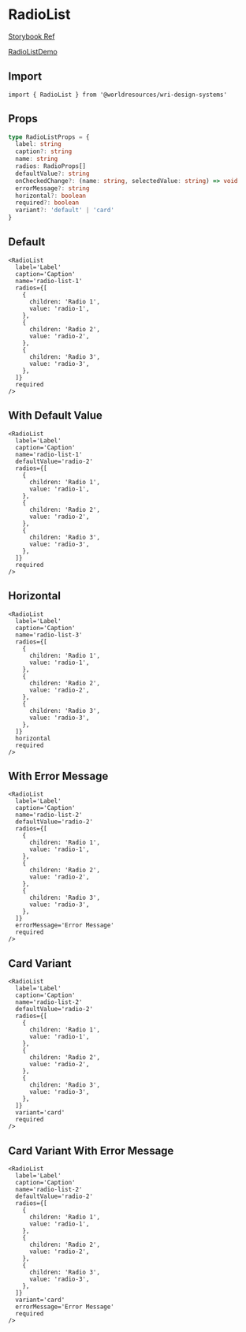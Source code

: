 # RadioList

[Storybook Ref](https://wri.github.io/wri-design-systems/?path=/docs/forms-inputs-radio-list--docs)

[RadioListDemo](https://github.com/wri/wri-design-systems/blob/main/src/components/Forms/Inputs/RadioList/RadioListDemo.tsx)

## Import

```tsx
import { RadioList } from '@worldresources/wri-design-systems'
```

## Props

```ts
type RadioListProps = {
  label: string
  caption?: string
  name: string
  radios: RadioProps[]
  defaultValue?: string
  onCheckedChange?: (name: string, selectedValue: string) => void
  errorMessage?: string
  horizontal?: boolean
  required?: boolean
  variant?: 'default' | 'card'
}
```

## Default

```tsx
<RadioList
  label='Label'
  caption='Caption'
  name='radio-list-1'
  radios={[
    {
      children: 'Radio 1',
      value: 'radio-1',
    },
    {
      children: 'Radio 2',
      value: 'radio-2',
    },
    {
      children: 'Radio 3',
      value: 'radio-3',
    },
  ]}
  required
/>
```

## With Default Value

```tsx
<RadioList
  label='Label'
  caption='Caption'
  name='radio-list-1'
  defaultValue='radio-2'
  radios={[
    {
      children: 'Radio 1',
      value: 'radio-1',
    },
    {
      children: 'Radio 2',
      value: 'radio-2',
    },
    {
      children: 'Radio 3',
      value: 'radio-3',
    },
  ]}
  required
/>
```

## Horizontal

```tsx
<RadioList
  label='Label'
  caption='Caption'
  name='radio-list-3'
  radios={[
    {
      children: 'Radio 1',
      value: 'radio-1',
    },
    {
      children: 'Radio 2',
      value: 'radio-2',
    },
    {
      children: 'Radio 3',
      value: 'radio-3',
    },
  ]}
  horizontal
  required
/>
```

## With Error Message

```tsx
<RadioList
  label='Label'
  caption='Caption'
  name='radio-list-2'
  defaultValue='radio-2'
  radios={[
    {
      children: 'Radio 1',
      value: 'radio-1',
    },
    {
      children: 'Radio 2',
      value: 'radio-2',
    },
    {
      children: 'Radio 3',
      value: 'radio-3',
    },
  ]}
  errorMessage='Error Message'
  required
/>
```

## Card Variant

```tsx
<RadioList
  label='Label'
  caption='Caption'
  name='radio-list-2'
  defaultValue='radio-2'
  radios={[
    {
      children: 'Radio 1',
      value: 'radio-1',
    },
    {
      children: 'Radio 2',
      value: 'radio-2',
    },
    {
      children: 'Radio 3',
      value: 'radio-3',
    },
  ]}
  variant='card'
  required
/>
```

## Card Variant With Error Message

```tsx
<RadioList
  label='Label'
  caption='Caption'
  name='radio-list-2'
  defaultValue='radio-2'
  radios={[
    {
      children: 'Radio 1',
      value: 'radio-1',
    },
    {
      children: 'Radio 2',
      value: 'radio-2',
    },
    {
      children: 'Radio 3',
      value: 'radio-3',
    },
  ]}
  variant='card'
  errorMessage='Error Message'
  required
/>
```

